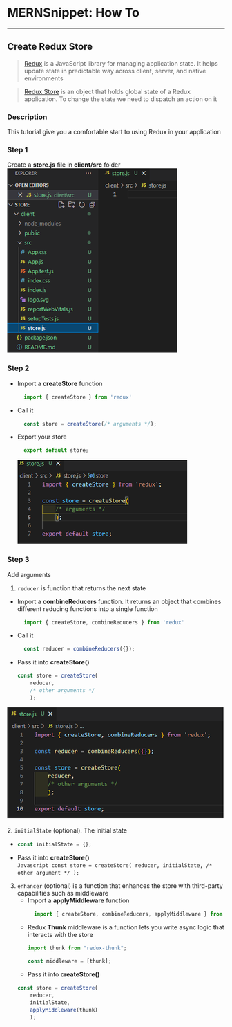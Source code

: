 # MERNSnippet: How To
---
## Create Redux Store

> [Redux](https://redux.js.org/) is a JavaScript library for managing application state. It helps update state in predictable way across client, server, and native environments<br />

> [Redux Store](https://redux.js.org/tutorials/fundamentals/part-4-store) is an object that holds global state of a Redux application. To change the state we need to dispatch an action on it<br />

### Description
This tutorial give you a comfortable start to using Redux in your application<br /> 

### Step 1
Create a **store.js** file in **client/src** folder<br/>
  ![1](img/1.png) <br />  

### Step 2
- Import a **createStore** function<br/>
  ```Javascript
    import { createStore } from 'redux'
  ```
- Call it <br />
  ```Javascript
    const store = createStore(/* arguments */);
  ```
- Export your store <br />
  ```Javascript
    export default store;
  ```
  ![2](img/2.png) <br />  

### Step 3
Add arguments <br />
1.  `reducer` is function that returns the next state<br/>
  * Import a **combineReducers** function. It returns an object that combines different reducing functions into a single function <br />
    ```Javascript
      import { createStore, combineReducers } from 'redux'
    ```
  * Call it <br />
    ```Javascript
      const reducer = combineReducers({});
    ```
  * Pass it into **createStore()** <br />
    ```Javascript
    const store = createStore(
        reducer,
        /* other arguments */
        );
    ```
  ![3](img/3.png) <br />  
2. `initialState` (optional). The initial state <br />
   * ```Javascript
     const initialState = {};
     ```
   * Pass it into **createStore()** <br />
    ```Javascript
    const store = createStore(
        reducer,
        initialState,
        /* other argument */
        );
    ```
3. `enhancer` (optional) is a function that enhances the store with third-party capabilities such as middleware <br />
   * Import a **applyMiddleware** function
     ```Javascript
       import { createStore, combineReducers, applyMiddleware } from 'redux'
     ```
   * Redux **Thunk** middleware is a function lets you write async logic that interacts with the store
     ```Javascript
     import thunk from "redux-thunk";
     ```
     ```Javascript
     const middleware = [thunk];
     ```
   * Pass it into **createStore()** <br />
    ```Javascript
    const store = createStore(
        reducer,
        initialState,
        applyMiddleware(thunk)
        );
    ```
